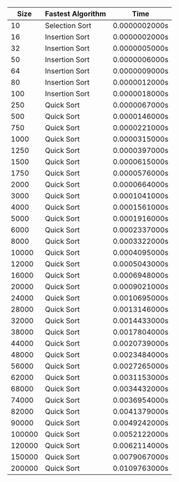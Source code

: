 | Size   | Fastest Algorithm | Time        |
|--------|-------------------|-------------|
| 10 | Selection Sort | 0.0000002000s |
| 16 | Insertion Sort | 0.0000002000s |
| 32 | Insertion Sort | 0.0000005000s |
| 50 | Insertion Sort | 0.0000006000s |
| 64 | Insertion Sort | 0.0000009000s |
| 80 | Insertion Sort | 0.0000012000s |
| 100 | Insertion Sort | 0.0000018000s |
| 250 | Quick Sort | 0.0000067000s |
| 500 | Quick Sort | 0.0000146000s |
| 750 | Quick Sort | 0.0000221000s |
| 1000 | Quick Sort | 0.0000315000s |
| 1250 | Quick Sort | 0.0000397000s |
| 1500 | Quick Sort | 0.0000615000s |
| 1750 | Quick Sort | 0.0000576000s |
| 2000 | Quick Sort | 0.0000664000s |
| 3000 | Quick Sort | 0.0001041000s |
| 4000 | Quick Sort | 0.0001561000s |
| 5000 | Quick Sort | 0.0001916000s |
| 6000 | Quick Sort | 0.0002337000s |
| 8000 | Quick Sort | 0.0003322000s |
| 10000 | Quick Sort | 0.0004095000s |
| 12000 | Quick Sort | 0.0005043000s |
| 16000 | Quick Sort | 0.0006948000s |
| 20000 | Quick Sort | 0.0009021000s |
| 24000 | Quick Sort | 0.0010695000s |
| 28000 | Quick Sort | 0.0013146000s |
| 32000 | Quick Sort | 0.0014433000s |
| 38000 | Quick Sort | 0.0017804000s |
| 44000 | Quick Sort | 0.0020739000s |
| 48000 | Quick Sort | 0.0023484000s |
| 56000 | Quick Sort | 0.0027265000s |
| 62000 | Quick Sort | 0.0031153000s |
| 68000 | Quick Sort | 0.0034432000s |
| 74000 | Quick Sort | 0.0036954000s |
| 82000 | Quick Sort | 0.0041379000s |
| 90000 | Quick Sort | 0.0049242000s |
| 100000 | Quick Sort | 0.0052122000s |
| 120000 | Quick Sort | 0.0062114000s |
| 150000 | Quick Sort | 0.0079067000s |
| 200000 | Quick Sort | 0.0109763000s |
